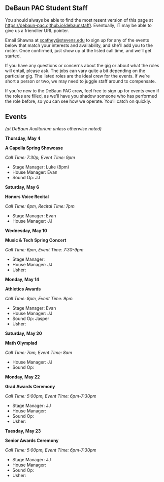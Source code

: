 ## DeBaun PAC Student Staff

You should always be able to find the most resent version of this page at <https://debaun-pac.github.io/debaunstaff/>. Eventually, IT may be able to give us a friendlier URL pointer.

Email Shawna at <scathey@stevens.edu>  to sign up for any of the events below that match your interests and availability, and she'll add you to the roster. Once confirmed, just show up at the listed call time, and we’ll get started.

If you have any questions or concerns about the gig or about what the roles will entail, please ask. The jobs can vary quite a bit depending on the particular gig. The listed roles are the ideal crew for the events. If we’re short a person or two, we may need to juggle staff around to compensate.

If you’re new to the DeBaun PAC crew, feel free to sign up for events even if the roles are filled, as we’ll have you shadow someone who has performed the role before, so you can see how we operate. You’ll catch on quickly.


## Events
*(at DeBaun Auditorium unless otherwise noted)*



**Thursday, May 4**

**A Capella Spring Showcase**

*Call Time: 7:30p, Event Time: 9pm*

- Stage Manager: Luke (8pm)
- House Manager: Evan
- Sound Op: JJ


**Saturday, May 6**

**Honors Voice Recital**

*Call Time: 6pm, Recital Time: 7pm*

- Stage Manager: Evan
- House Manager: JJ


**Wednesday, May 10**

**Music & Tech Spring Concert**

*Call Time: 6pm, Event Time: 7:30-9pm*

- Stage Manager: 
- House Manager: JJ
- Usher: 


**Monday, May 14**

**Athletics Awards**

*Call Time: 8pm, Event Time: 9pm*

- Stage Manager: Evan
- House Manager: JJ
- Sound Op: Jasper
- Usher: 


**Saturday, May 20**

**Math Olympiad**

*Call Time: 7am, Event Time: 8am*

- House Manager: JJ
- Sound Op: 


**Monday, May 22**

**Grad Awards Ceremony**

*Call Time: 5:00pm, Event Time: 6pm-7:30pm*

- Stage Manager: JJ
- House Manager: 
- Sound Op: 
- Usher: 


**Tuesday, May 23**

**Senior Awards Ceremony**


*Call Time: 5:00pm, Event Time: 6pm-7:30pm*

- Stage Manager: JJ
- House Manager: 
- Sound Op: 
- Usher: 













